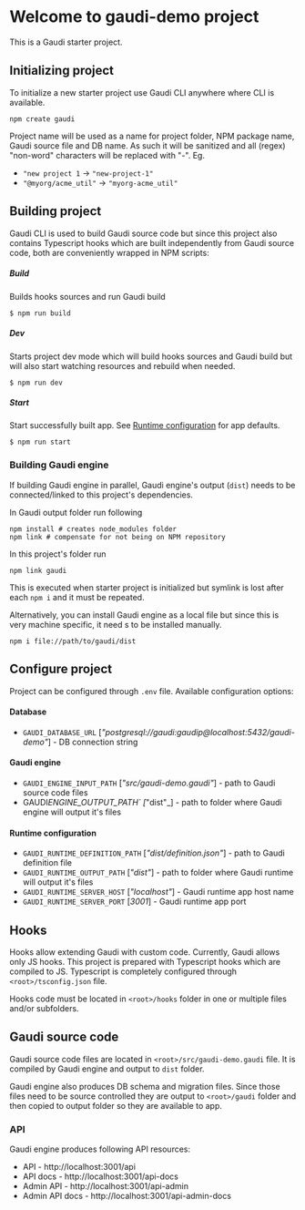 # Welcome to **gaudi-demo** project

This is a Gaudi starter project.

## Initializing project

To initialize a new starter project use Gaudi CLI anywhere where CLI is available.

```
npm create gaudi
```

Project name will be used as a name for project folder, NPM package name, Gaudi source file and DB name. As such it will be sanitized and all (regex) "non-word" characters will be replaced with "-".
Eg.

- `"new project 1` -> `"new-project-1"`
- `"@myorg/acme_util"` -> `"myorg-acme_util"`

## Building project

Gaudi CLI is used to build Gaudi source code but since this project also contains Typescript hooks which are built independently from Gaudi source code, both are conveniently wrapped in NPM scripts:

##### **Build**

Builds hooks sources and run Gaudi build

```
$ npm run build
```

##### **Dev**

Starts project dev mode which will build hooks sources and Gaudi build but will also start watching resources and rebuild when needed.

```
$ npm run dev
```

##### **Start**

Start successfully built app. See [Runtime configuration](#runtime-configuration) for app defaults.

```
$ npm run start
```

### Building Gaudi engine

If building Gaudi engine in parallel, Gaudi engine's output (`dist`) needs to be connected/linked to this project's dependencies.

In Gaudi output folder run following

```
npm install # creates node_modules folder
npm link # compensate for not being on NPM repository
```

In this project's folder run

```
npm link gaudi
```

This is executed when starter project is initialized but symlink is lost after each `npm i` and it must be repeated.

Alternatively, you can install Gaudi engine as a local file but since this is very machine specific, it need s to be installed manually.

```
npm i file://path/to/gaudi/dist
```

## Configure project

Project can be configured through `.env` file. Available configuration options:

#### **Database**

- `GAUDI_DATABASE_URL` [_"postgresql://gaudi:gaudip@localhost:5432/gaudi-demo"_] - DB connection string

#### **Gaudi engine**

- `GAUDI_ENGINE_INPUT_PATH` [_"src/gaudi-demo.gaudi"_] - path to Gaudi source code files
- GAUDI*ENGINE_OUTPUT_PATH` [*"dist"\_] - path to folder where Gaudi engine will output it's files

#### **Runtime configuration**

- `GAUDI_RUNTIME_DEFINITION_PATH` [_"dist/definition.json"_] - path to Gaudi definition file
- `GAUDI_RUNTIME_OUTPUT_PATH` [_"dist"_] - path to folder where Gaudi runtime will output it's files
- `GAUDI_RUNTIME_SERVER_HOST` [_"localhost"_] - Gaudi runtime app host name
- `GAUDI_RUNTIME_SERVER_PORT` [_3001_] - Gaudi runtime app port

## Hooks

Hooks allow extending Gaudi with custom code. Currently, Gaudi allows only JS hooks. This project is prepared with Typescript hooks which are compiled to JS. Typescript is completely configured through `<root>/tsconfig.json` file.

Hooks code must be located in `<root>/hooks` folder in one or multiple files and/or subfolders.

## Gaudi source code

Gaudi source code files are located in `<root>/src/gaudi-demo.gaudi` file. It is compiled by Gaudi engine and output to `dist` folder.

Gaudi engine also produces DB schema and migration files. Since those files need to be source controlled they are output to `<root>/gaudi` folder and then copied to output folder so they are available to app.

### API

Gaudi engine produces following API resources:

- API - http://localhost:3001/api
- API docs - http://localhost:3001/api-docs
- Admin API - http://localhost:3001/api-admin
- Admin API docs - http://localhost:3001/api-admin-docs
